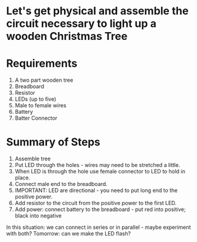 # Let's get physical and assemble the circuit necessary to light up a wooden Christmas Tree

# Requirements
1. A two part wooden tree
2. Breadboard
3. Resistor
4. LEDs (up to five)
5. Male to female wires 
6. Battery
7. Batter Connector

# Summary of Steps
1. Assemble tree 
2. Put LED through the holes - wires may need to be stretched a little. 
3. When LED is through the hole use female connector to LED to hold in place. 
4. Connect male end to the breadboard.  
5. IMPORTANT: LED are directional - you need to put long end to the positive power.
6. Add resistor to the circuit from the positive power to the first LED. 
7. Add power: connect battery to the breadboard - put red into positive; black into negative

In this situation: we can connect in series or in parallel - maybe experiment with both?
Tomorrow: can we make the LED flash?
